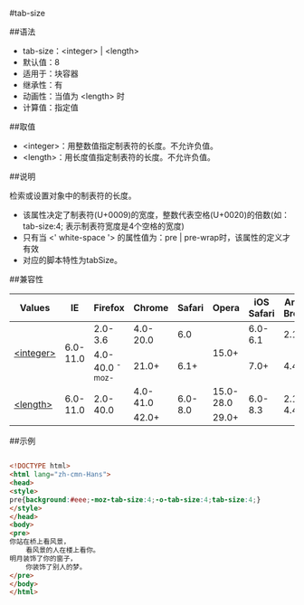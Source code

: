 #tab-size

##语法

- tab-size：&lt;integer&gt; | &lt;length&gt;
- 默认值：8
- 适用于：块容器
- 继承性：有
- 动画性：当值为 &lt;length&gt; 时
- 计算值：指定值


##取值

- &lt;integer&gt;：用整数值指定制表符的长度。不允许负值。
- &lt;length&gt;：用长度值指定制表符的长度。不允许负值。


##说明

检索或设置对象中的制表符的长度。

- 该属性决定了制表符(U+0009)的宽度，整数代表空格(U+0020)的倍数(如：tab-size:4; 表示制表符宽度是4个空格的宽度)
- 只有当 &lt;' white-space '&gt; 的属性值为：pre | pre-wrap时，该属性的定义才有效
- 对应的脚本特性为tabSize。


##兼容性


<table class="compatible">
<thead>
	<tr>
		<th>Values</th>
		<th>IE</th>
		<th>Firefox</th>
		<th>Chrome</th>
		<th>Safari</th>
		<th>Opera</th>
		<th>iOS Safari</th>
		<th>Android Browser</th>
		<th>Android Chrome</th>
	</tr>
</thead>
<tbody>
	<tr>
		<td rowspan="2"><a href="../../values/numeric/integer.htm">&lt;integer&gt;</a></td>
		<td class="unsupport" rowspan="2">6.0-11.0</td>
		<td class="unsupport">2.0-3.6</td>
		<td class="unsupport">4.0-20.0</td>
		<td class="unsupport">6.0</td>
		<td class="support" rowspan="2">15.0+</td>
		<td class="unsupport">6.0-6.1</td>
		<td class="unsupport">2.1-4.3</td>
		<td class="unsupport">18.0-19.0</td>
	</tr>
	<tr>
		<td class="support">4.0-40.0 <sup class="fix">-moz-</sup></td>
		<td class="support">21.0+</td>
		<td class="support">6.1+</td>
		<td class="support">7.0+</td>
		<td class="support">4.4.0+</td>
		<td class="support">20.0+</td>
	</tr>
	<tr>
		<td rowspan="2"><a href="../../values/length/length.htm">&lt;length&gt;</a></td>
		<td class="unsupport" rowspan="2">6.0-11.0</td>
		<td class="unsupport" rowspan="2">2.0-40.0</td>
		<td class="unsupport">4.0-41.0</td>
		<td class="unsupport" rowspan="2">6.0-8.0</td>
		<td class="unsupport">15.0-28.0</td>
		<td class="unsupport" rowspan="2">6.0-8.3</td>
		<td class="unsupport" rowspan="2">2.1-4.4.4</td>
		<td class="unsupport">18.0-40.0</td>
	</tr>
	<tr>
		<td class="support">42.0+</td>
		<td class="support">29.0+</td>
		<td class="support">41.0+</td>
	</tr>
</tbody>
</table>




##示例

```html

<!DOCTYPE html>
<html lang="zh-cmn-Hans">
<head>
<style>
pre{background:#eee;-moz-tab-size:4;-o-tab-size:4;tab-size:4;}
</style>
</head>
<body>
<pre>
你站在桥上看风景，
	看风景的人在楼上看你。
明月装饰了你的窗子，
	你装饰了别人的梦。
</pre>
</body>
</html>

```
